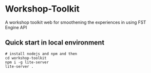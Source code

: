# Workshop-Toolkit
A workshop toolkit web for smoothening the experiences in using FST Engine API

## Quick start in local environment

```
# install nodejs and npm and then
cd workshop-toolkit
npm i -g lite-server
lite-server .
```
